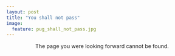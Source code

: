 ```yaml
---
layout: post
title: "You shall not pass"
image:
  feature: pug_shall_not_pass.jpg
--- 
```


<p style="text-align:center">The page you were looking forward cannot be found.</p>
